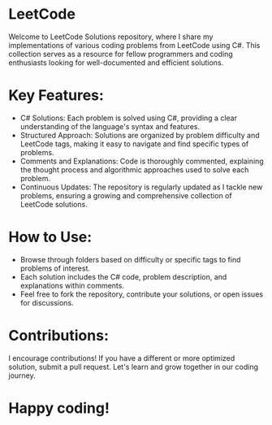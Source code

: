 # LeetCode
Welcome to LeetCode Solutions repository, where I share my implementations of various coding problems from LeetCode using C#. This collection serves as a resource for fellow programmers and coding enthusiasts looking for well-documented and efficient solutions.

# Key Features:

- C# Solutions: Each problem is solved using C#, providing a clear understanding of the language's syntax and features.
- Structured Approach: Solutions are organized by problem difficulty and LeetCode tags, making it easy to navigate and find specific types of problems.
- Comments and Explanations: Code is thoroughly commented, explaining the thought process and algorithmic approaches used to solve each problem.
- Continuous Updates: The repository is regularly updated as I tackle new problems, ensuring a growing and comprehensive collection of LeetCode solutions.


# How to Use:

- Browse through folders based on difficulty or specific tags to find problems of interest.
- Each solution includes the C# code, problem description, and explanations within comments.
- Feel free to fork the repository, contribute your solutions, or open issues for discussions.


# Contributions:
I encourage contributions! If you have a different or more optimized solution, submit a pull request. Let's learn and grow together in our coding journey.

# Happy coding!
